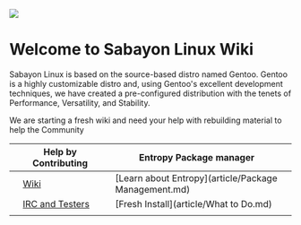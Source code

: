 
![](http://photosbykjs.us/sabayon/sabayon_wiki.png)

# Welcome to Sabayon Linux Wiki

Sabayon Linux is based on the source-based distro named Gentoo. Gentoo is a highly customizable distro and, using Gentoo's excellent development techniques, we have created a pre-configured distribution with the tenets of Performance, Versatility, and Stability.

We are starting a fresh wiki and need your help with rebuilding material to help the Community


|   |   Help by Contributing |   |Entropy Package manager   |   |
|---|---|---|---|---|
|   |  [Wiki](articles/documentation.md) |   |  [Learn about Entropy](article/Package Management.md) |   |
|   | [IRC and Testers](articles/irc.md)   |   | [Fresh Install](article/What to Do.md)  |   |
|   |   |   |   |   |